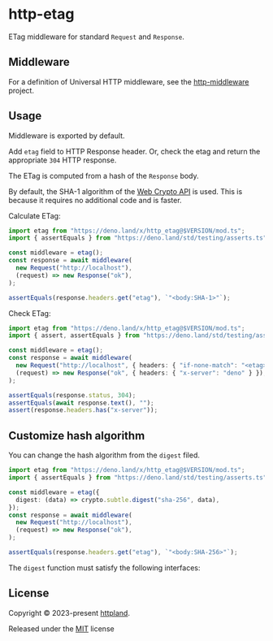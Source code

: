 # http-etag

ETag middleware for standard `Request` and `Response`.

## Middleware

For a definition of Universal HTTP middleware, see the
[http-middleware](https://github.com/httpland/http-middleware) project.

## Usage

Middleware is exported by default.

Add `etag` field to HTTP Response header. Or, check the etag and return the
appropriate `304` HTTP response.

The ETag is computed from a hash of the `Response` body.

By default, the SHA-1 algorithm of the
[Web Crypto API](https://developer.mozilla.org/en-US/docs/Web/API/Web_Crypto_API)
is used. This is because it requires no additional code and is faster.

Calculate ETag:

```ts
import etag from "https://deno.land/x/http_etag@$VERSION/mod.ts";
import { assertEquals } from "https://deno.land/std/testing/asserts.ts";

const middleware = etag();
const response = await middleware(
  new Request("http://localhost"),
  (request) => new Response("ok"),
);

assertEquals(response.headers.get("etag"), `"<body:SHA-1>"`);
```

Check ETag:

```ts
import etag from "https://deno.land/x/http_etag@$VERSION/mod.ts";
import { assert, assertEquals } from "https://deno.land/std/testing/asserts.ts";

const middleware = etag();
const response = await middleware(
  new Request("http://localhost", { headers: { "if-none-match": "<etag>" } }),
  (request) => new Response("ok", { headers: { "x-server": "deno" } }),
);

assertEquals(response.status, 304);
assertEquals(await response.text(), "");
assert(response.headers.has("x-server"));
```

## Customize hash algorithm

You can change the hash algorithm from the `digest` filed.

```ts
import etag from "https://deno.land/x/http_etag@$VERSION/mod.ts";
import { assertEquals } from "https://deno.land/std/testing/asserts.ts";

const middleware = etag({
  digest: (data) => crypto.subtle.digest("sha-256", data),
});
const response = await middleware(
  new Request("http://localhost"),
  (request) => new Response("ok"),
);

assertEquals(response.headers.get("etag"), `"<body:SHA-256>"`);
```

The `digest` function must satisfy the following interfaces:

## License

Copyright © 2023-present [httpland](https://github.com/httpland).

Released under the [MIT](./LICENSE) license

